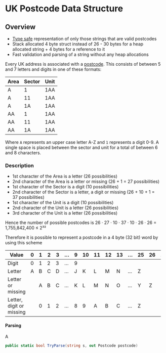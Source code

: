 # UK Postcode Data Structure

## Overview
* [Type safe](https://en.wikipedia.org/wiki/Type_safety) representation of only those strings that are valid postcodes
* Stack allocated 4 byte struct instead of 26 - 30 bytes for a heap allocated string + 4 bytes for a reference to it
* Fast validation and parsing of a string without any heap allocations

Every UK address is associated with a [postcode](https://en.wikipedia.org/wiki/Postcodes_in_the_United_Kingdom). This consists of between 5 and 7 letters and digits in one of these formats:

| Area | Sector | Unit |
|------|--------|------|
| A    | 1      | 1AA  |
| A    | 11     | 1AA  |
| A    | 1A     | 1AA  |
| AA   | 1      | 1AA  |
| AA   | 11     | 1AA  |
| AA   | 1A     | 1AA  |

Where `A` represents an upper case letter A-Z and `1` represents a digit 0-9. A single space is placed between the sector and unit for a total of between 6 and 8 characters.

### Description
* 1st character of the Area is a letter (26 possibilities)
* 2nd character of the Area is a letter or missing (26 + 1 = 27 possibilities)
* 1st character of the Sector is a digit (10 possibilities)
* 2nd character of the Sector is a letter, a digit or missing (26 + 10 + 1 = 37 possibilities)
* 1st character of the Unit is a digit (10 possibilities)
* 2nd character of the Unit is a letter (26 possibilities)
* 3rd character of the Unit is a letter (26 possibilities)

Hence the number of possible postcodes is
26 · 27 · 10 · 37 · 10 · 26 · 26 = 1,755,842,400 ≤ 2³²

Therefore it is possible to represent a postcode in a 4 byte (32 bit) word by using this scheme

| Value                    | 0 | 1 | 2 | 3 | … | 9 | 10 | 11 | 12 | 13 | …  | 25 | 26 | … | 36 | 
|--------------------------|---|---|---|---|---|---|--- |----|----|----|----|----|----|---|----|
| Digit                    | 0 | 1 | 2 | 3 | … | 9 |
| Letter                   | A | B | C | D | … | J | K  | L  | M  | N  | …  | Z  |
| Letter or missing        |   | A | B | C | … | K | L  | M  | N  | O  | …  | Y  |  Z |
| Letter, digit or missing |   | 0 | 1 | 2 | … | 8 | 9  | A  | B  | C  | …  | Z  |    |   |  Z |
#### Parsing
A 
``` C#
public static bool TryParse(string s, out Postcode postcode)
```
